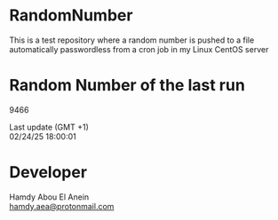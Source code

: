 # RandomNumber    
This is a test repository where a random number is pushed to a file automatically passwordless from a cron job in my Linux CentOS server    
# Random Number of the last run   
9466
      
Last update (GMT +1)    
02/24/25 18:00:01
# Developer    
Hamdy Abou El Anein   
hamdy.aea@protonmail.com
